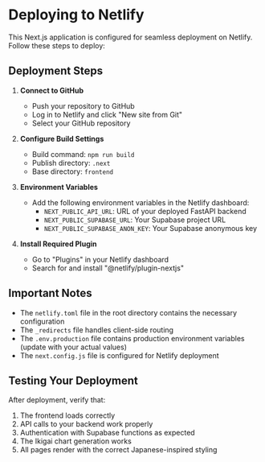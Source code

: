 # Deploying to Netlify

This Next.js application is configured for seamless deployment on Netlify. Follow these steps to deploy:

## Deployment Steps

1. **Connect to GitHub**
   - Push your repository to GitHub
   - Log in to Netlify and click "New site from Git"
   - Select your GitHub repository

2. **Configure Build Settings**
   - Build command: `npm run build`
   - Publish directory: `.next`
   - Base directory: `frontend`

3. **Environment Variables**
   - Add the following environment variables in the Netlify dashboard:
     - `NEXT_PUBLIC_API_URL`: URL of your deployed FastAPI backend
     - `NEXT_PUBLIC_SUPABASE_URL`: Your Supabase project URL
     - `NEXT_PUBLIC_SUPABASE_ANON_KEY`: Your Supabase anonymous key

4. **Install Required Plugin**
   - Go to "Plugins" in your Netlify dashboard
   - Search for and install "@netlify/plugin-nextjs"

## Important Notes

- The `netlify.toml` file in the root directory contains the necessary configuration
- The `_redirects` file handles client-side routing
- The `.env.production` file contains production environment variables (update with your actual values)
- The `next.config.js` file is configured for Netlify deployment

## Testing Your Deployment

After deployment, verify that:
1. The frontend loads correctly
2. API calls to your backend work properly
3. Authentication with Supabase functions as expected
4. The Ikigai chart generation works
5. All pages render with the correct Japanese-inspired styling
